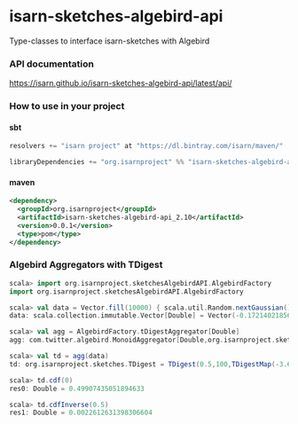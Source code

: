 # isarn-sketches-algebird-api
Type-classes to interface isarn-sketches with Algebird

### API documentation
https://isarn.github.io/isarn-sketches-algebird-api/latest/api/

### How to use in your project

#### sbt
``` scala
resolvers += "isarn project" at "https://dl.bintray.com/isarn/maven/"

libraryDependencies += "org.isarnproject" %% "isarn-sketches-algebird-api" % "0.0.1"
```

#### maven
``` xml
<dependency> 
  <groupId>org.isarnproject</groupId>
  <artifactId>isarn-sketches-algebird-api_2.10</artifactId> 
  <version>0.0.1</version> 
  <type>pom</type> 
</dependency>
```

### Algebird Aggregators with TDigest
``` scala
scala> import org.isarnproject.sketchesAlgebirdAPI.AlgebirdFactory
import org.isarnproject.sketchesAlgebirdAPI.AlgebirdFactory

scala> val data = Vector.fill(10000) { scala.util.Random.nextGaussian() }
data: scala.collection.immutable.Vector[Double] = Vector(-0.17214021856256478, 1.1041922756714304, ...

scala> val agg = AlgebirdFactory.tDigestAggregator[Double]
agg: com.twitter.algebird.MonoidAggregator[Double,org.isarnproject.sketches.TDigest,org.isarnproject.sketches.TDigest] = com.twitter.algebird.Aggregator$$anon$3@47d12bd7

scala> val td = agg(data)
td: org.isarnproject.sketches.TDigest = TDigest(0.5,100,TDigestMap(-3.6423168118013396 -> (1.0, 1.0), ...

scala> td.cdf(0)
res0: Double = 0.49907435051894633

scala> td.cdfInverse(0.5)
res1: Double = 0.0022612631398306604
```
